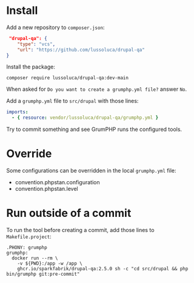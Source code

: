 # Install

Add a new repository to `composer.json`:

```json
 "drupal-qa": {
    "type": "vcs",
    "url": "https://github.com/lussoluca/drupal-qa"
}
```

Install the package:

```shell
composer require lussoluca/drupal-qa:dev-main
```

When asked for `Do you want to create a grumphp.yml file?` answer `No`.

Add a `grumphp.yml` file to `src/drupal` with those lines:

```yml
imports:
  - { resource: vendor/lussoluca/drupal-qa/grumphp.yml }
```

Try to commit something and see GrumPHP runs the configured tools.

# Override

Some configurations can be overridden in the local `grumphp.yml` file:

* convention.phpstan.configuration
* convention.phpstan.level

# Run outside of a commit

To run the tool before creating a commit, add those lines to `Makefile.project`:

```make
.PHONY: grumphp
grumphp:
  docker run --rm \
    -v ${PWD}:/app -w /app \
    ghcr.io/sparkfabrik/drupal-qa:2.5.0 sh -c "cd src/drupal && php bin/grumphp git:pre-commit"
```
